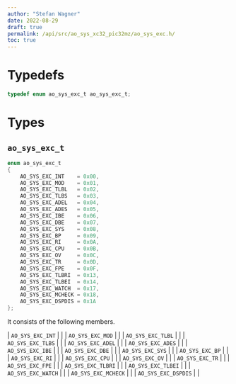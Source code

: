 ```yaml
---
author: "Stefan Wagner"
date: 2022-08-29
draft: true
permalink: /api/src/ao_sys_xc32_pic32mz/ao_sys_exc.h/
toc: true
---
```


# Typedefs

```c
typedef enum ao_sys_exc_t ao_sys_exc_t;
```

# Types

## `ao_sys_exc_t`

```c
enum ao_sys_exc_t
{
    AO_SYS_EXC_INT    = 0x00,
    AO_SYS_EXC_MOD    = 0x01,
    AO_SYS_EXC_TLBL   = 0x02,
    AO_SYS_EXC_TLBS   = 0x03,
    AO_SYS_EXC_ADEL   = 0x04,
    AO_SYS_EXC_ADES   = 0x05,
    AO_SYS_EXC_IBE    = 0x06,
    AO_SYS_EXC_DBE    = 0x07,
    AO_SYS_EXC_SYS    = 0x08,
    AO_SYS_EXC_BP     = 0x09,
    AO_SYS_EXC_RI     = 0x0A,
    AO_SYS_EXC_CPU    = 0x0B,
    AO_SYS_EXC_OV     = 0x0C,
    AO_SYS_EXC_TR     = 0x0D,
    AO_SYS_EXC_FPE    = 0x0F,
    AO_SYS_EXC_TLBRI  = 0x13,
    AO_SYS_EXC_TLBEI  = 0x14,
    AO_SYS_EXC_WATCH  = 0x17,
    AO_SYS_EXC_MCHECK = 0x18,
    AO_SYS_EXC_DSPDIS = 0x1A
};
```

It consists of the following members.

| `AO_SYS_EXC_INT` | |
| `AO_SYS_EXC_MOD` | |
| `AO_SYS_EXC_TLBL` | |
| `AO_SYS_EXC_TLBS` | |
| `AO_SYS_EXC_ADEL` | |
| `AO_SYS_EXC_ADES` | |
| `AO_SYS_EXC_IBE` | |
| `AO_SYS_EXC_DBE` | |
| `AO_SYS_EXC_SYS` | |
| `AO_SYS_EXC_BP` | |
| `AO_SYS_EXC_RI` | |
| `AO_SYS_EXC_CPU` | |
| `AO_SYS_EXC_OV` | |
| `AO_SYS_EXC_TR` | |
| `AO_SYS_EXC_FPE` | |
| `AO_SYS_EXC_TLBRI` | |
| `AO_SYS_EXC_TLBEI` | |
| `AO_SYS_EXC_WATCH` | |
| `AO_SYS_EXC_MCHECK` | |
| `AO_SYS_EXC_DSPDIS` | |
